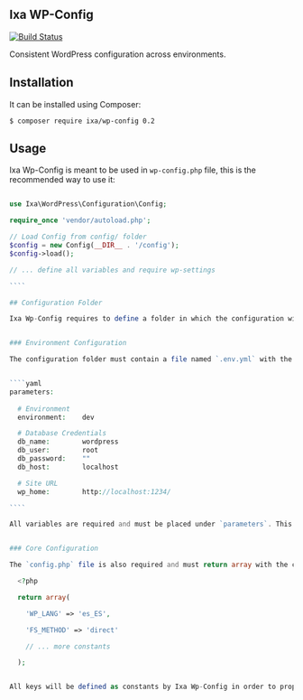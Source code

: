 Ixa WP-Config
-------------

[![Build Status](https://travis-ci.org/cesarhdz/ixa-wp-config.png?branch=develop)](https://travis-ci.org/cesarhdz/ixa-wp-config)

Consistent WordPress configuration across environments.


## Installation

It can be installed using Composer:

    $ composer require ixa/wp-config 0.2


## Usage

Ixa Wp-Config is meant to be used in `wp-config.php` file, this is the recommended way to use it:

`````php

use Ixa\WordPress\Configuration\Config;

require_once 'vendor/autoload.php';

// Load Config from config/ folder
$config = new Config(__DIR__ . '/config');
$config->load();

// ... define all variables and require wp-settings

````

## Configuration Folder

Ixa Wp-Config requires to define a folder in which the configuration will be placed.


### Environment Configuration

The configuration folder must contain a file named `.env.yml` with the following variables. 


````yaml
parameters:
  
  # Environment
  environment:    dev

  # Database Credentials
  db_name:        wordpress
  db_user:        root
  db_password:    ""
  db_host:        localhost

  # Site URL
  wp_home:        http://localhost:1234/

````

All variables are required and must be placed under `parameters`. This is because the `.env.yml`  file can be generated dynamically using [Incenteev/ParameterHandler](https://github.com/Incenteev/ParameterHandler).


### Core Configuration

The `config.php` file is also required and must return array with the constants that will be declared, e.g.

  <?php

  return array(

    'WP_LANG' => 'es_ES',

    'FS_METHOD' => 'direct'

    // ... more constants

  );


All keys will be defined as constants by Ixa Wp-Config in order to properly configure WordPress. If there is a file called `config.test.php` and we are in _test enviroment_ this file will be loaded and its key will take precedence over `config.php`.



